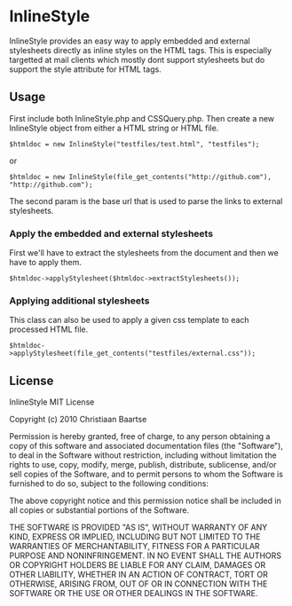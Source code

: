 InlineStyle
===========

InlineStyle provides an easy way to apply embedded and external stylesheets
directly as inline styles on the HTML tags. This is especially targetted at mail
clients which mostly dont support stylesheets but do support the style attribute
for HTML tags.

Usage
-----

First include both InlineStyle.php and CSSQuery.php.
Then create a new InlineStyle object from either a HTML string or HTML file.

    $htmldoc = new InlineStyle("testfiles/test.html", "testfiles");

or

    $htmldoc = new InlineStyle(file_get_contents("http://github.com"), "http://github.com");

The second param is the base url that is used to parse the links to external
stylesheets.

### Apply the embedded and external stylesheets

First we'll have to extract the stylesheets from the document and then we have
to apply them.

    $htmldoc->applyStylesheet($htmldoc->extractStylesheets());

### Applying additional stylesheets

This class can also be used to apply a given css template to each processed HTML
file.

    $htmldoc->applyStylesheet(file_get_contents("testfiles/external.css"));

License
-------

InlineStyle MIT License

Copyright (c) 2010 Christiaan Baartse

Permission is hereby granted, free of charge, to any person obtaining
a copy of this software and associated documentation files (the
"Software"), to deal in the Software without restriction, including
without limitation the rights to use, copy, modify, merge, publish,
distribute, sublicense, and/or sell copies of the Software, and to
permit persons to whom the Software is furnished to do so, subject to
the following conditions:

The above copyright notice and this permission notice shall be
included in all copies or substantial portions of the Software.

THE SOFTWARE IS PROVIDED "AS IS", WITHOUT WARRANTY OF ANY KIND,
EXPRESS OR IMPLIED, INCLUDING BUT NOT LIMITED TO THE WARRANTIES OF
MERCHANTABILITY, FITNESS FOR A PARTICULAR PURPOSE AND
NONINFRINGEMENT. IN NO EVENT SHALL THE AUTHORS OR COPYRIGHT HOLDERS BE
LIABLE FOR ANY CLAIM, DAMAGES OR OTHER LIABILITY, WHETHER IN AN ACTION
OF CONTRACT, TORT OR OTHERWISE, ARISING FROM, OUT OF OR IN CONNECTION
WITH THE SOFTWARE OR THE USE OR OTHER DEALINGS IN THE SOFTWARE.
